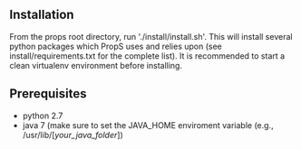 Installation
------------
From the props root directory, run './install/install.sh'.
This will install several python packages which PropS uses and relies upon (see install/requirements.txt for the complete list).
It is recommended to start a clean virtualenv environment before installing.

Prerequisites
-------------

* python 2.7
* java 7 (make sure to set the JAVA_HOME enviroment variable (e.g., /usr/lib/[*your_java_folder*])

